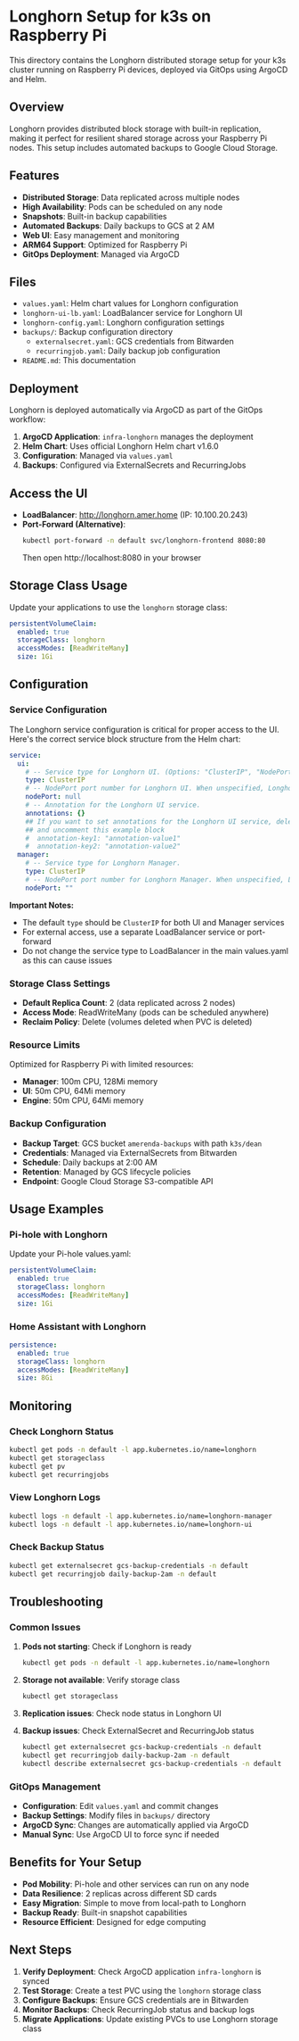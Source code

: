 # Longhorn Setup for k3s on Raspberry Pi

This directory contains the Longhorn distributed storage setup for your k3s cluster running on Raspberry Pi devices, deployed via GitOps using ArgoCD and Helm.

## Overview

Longhorn provides distributed block storage with built-in replication, making it perfect for resilient shared storage across your Raspberry Pi nodes. This setup includes automated backups to Google Cloud Storage.

## Features

- **Distributed Storage**: Data replicated across multiple nodes
- **High Availability**: Pods can be scheduled on any node
- **Snapshots**: Built-in backup capabilities
- **Automated Backups**: Daily backups to GCS at 2 AM
- **Web UI**: Easy management and monitoring
- **ARM64 Support**: Optimized for Raspberry Pi
- **GitOps Deployment**: Managed via ArgoCD

## Files

- `values.yaml`: Helm chart values for Longhorn configuration
- `longhorn-ui-lb.yaml`: LoadBalancer service for Longhorn UI
- `longhorn-config.yaml`: Longhorn configuration settings
- `backups/`: Backup configuration directory
  - `externalsecret.yaml`: GCS credentials from Bitwarden
  - `recurringjob.yaml`: Daily backup job configuration
- `README.md`: This documentation

## Deployment

Longhorn is deployed automatically via ArgoCD as part of the GitOps workflow:

1. **ArgoCD Application**: `infra-longhorn` manages the deployment
2. **Helm Chart**: Uses official Longhorn Helm chart v1.6.0
3. **Configuration**: Managed via `values.yaml`
4. **Backups**: Configured via ExternalSecrets and RecurringJobs

## Access the UI

- **LoadBalancer**: http://longhorn.amer.home (IP: 10.100.20.243)
- **Port-Forward (Alternative)**:
  ```bash
  kubectl port-forward -n default svc/longhorn-frontend 8080:80
  ```
  Then open http://localhost:8080 in your browser

## Storage Class Usage

Update your applications to use the `longhorn` storage class:
   ```yaml
   persistentVolumeClaim:
     enabled: true
     storageClass: longhorn
     accessModes: [ReadWriteMany]
     size: 1Gi
   ```

## Configuration

### Service Configuration

The Longhorn service configuration is critical for proper access to the UI. Here's the correct service block structure from the Helm chart:

```yaml
service:
  ui:
    # -- Service type for Longhorn UI. (Options: "ClusterIP", "NodePort", "LoadBalancer", "Rancher-Proxy")
    type: ClusterIP
    # -- NodePort port number for Longhorn UI. When unspecified, Longhorn selects a free port between 30000 and 32767.
    nodePort: null
    # -- Annotation for the Longhorn UI service.
    annotations: {}
    ## If you want to set annotations for the Longhorn UI service, delete the `{}` in the line above
    ## and uncomment this example block
    #  annotation-key1: "annotation-value1"
    #  annotation-key2: "annotation-value2"
  manager:
    # -- Service type for Longhorn Manager.
    type: ClusterIP
    # -- NodePort port number for Longhorn Manager. When unspecified, Longhorn selects a free port between 30000 and 32767.
    nodePort: ""
```

**Important Notes:**
- The default `type` should be `ClusterIP` for both UI and Manager services
- For external access, use a separate LoadBalancer service or port-forward
- Do not change the service type to LoadBalancer in the main values.yaml as this can cause issues

### Storage Class Settings

- **Default Replica Count**: 2 (data replicated across 2 nodes)
- **Access Mode**: ReadWriteMany (pods can be scheduled anywhere)
- **Reclaim Policy**: Delete (volumes deleted when PVC is deleted)

### Resource Limits

Optimized for Raspberry Pi with limited resources:
- **Manager**: 100m CPU, 128Mi memory
- **UI**: 50m CPU, 64Mi memory
- **Engine**: 50m CPU, 64Mi memory

### Backup Configuration

- **Backup Target**: GCS bucket `amerenda-backups` with path `k3s/dean`
- **Credentials**: Managed via ExternalSecrets from Bitwarden
- **Schedule**: Daily backups at 2:00 AM
- **Retention**: Managed by GCS lifecycle policies
- **Endpoint**: Google Cloud Storage S3-compatible API

## Usage Examples

### Pi-hole with Longhorn

Update your Pi-hole values.yaml:
```yaml
persistentVolumeClaim:
  enabled: true
  storageClass: longhorn
  accessModes: [ReadWriteMany]
  size: 1Gi
```

### Home Assistant with Longhorn

```yaml
persistence:
  enabled: true
  storageClass: longhorn
  accessModes: [ReadWriteMany]
  size: 8Gi
```

## Monitoring

### Check Longhorn Status
```bash
kubectl get pods -n default -l app.kubernetes.io/name=longhorn
kubectl get storageclass
kubectl get pv
kubectl get recurringjobs
```

### View Longhorn Logs
```bash
kubectl logs -n default -l app.kubernetes.io/name=longhorn-manager
kubectl logs -n default -l app.kubernetes.io/name=longhorn-ui
```

### Check Backup Status
```bash
kubectl get externalsecret gcs-backup-credentials -n default
kubectl get recurringjob daily-backup-2am -n default
```

## Troubleshooting

### Common Issues

1. **Pods not starting**: Check if Longhorn is ready
   ```bash
   kubectl get pods -n default -l app.kubernetes.io/name=longhorn
   ```

2. **Storage not available**: Verify storage class
   ```bash
   kubectl get storageclass
   ```

3. **Replication issues**: Check node status in Longhorn UI

4. **Backup issues**: Check ExternalSecret and RecurringJob status
   ```bash
   kubectl get externalsecret gcs-backup-credentials -n default
   kubectl get recurringjob daily-backup-2am -n default
   kubectl describe externalsecret gcs-backup-credentials -n default
   ```

### GitOps Management

- **Configuration**: Edit `values.yaml` and commit changes
- **Backup Settings**: Modify files in `backups/` directory
- **ArgoCD Sync**: Changes are automatically applied via ArgoCD
- **Manual Sync**: Use ArgoCD UI to force sync if needed

## Benefits for Your Setup

- **Pod Mobility**: Pi-hole and other services can run on any node
- **Data Resilience**: 2 replicas across different SD cards
- **Easy Migration**: Simple to move from local-path to Longhorn
- **Backup Ready**: Built-in snapshot capabilities
- **Resource Efficient**: Designed for edge computing

## Next Steps

1. **Verify Deployment**: Check ArgoCD application `infra-longhorn` is synced
2. **Test Storage**: Create a test PVC using the `longhorn` storage class
3. **Configure Backups**: Ensure GCS credentials are in Bitwarden
4. **Monitor Backups**: Check RecurringJob status and backup logs
5. **Migrate Applications**: Update existing PVCs to use Longhorn storage class